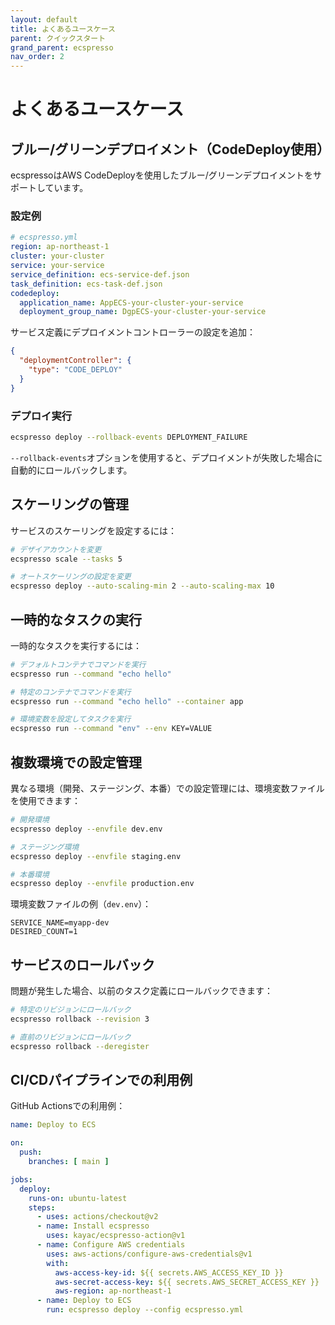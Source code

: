 ```yaml
---
layout: default
title: よくあるユースケース
parent: クイックスタート
grand_parent: ecspresso
nav_order: 2
---
```


# よくあるユースケース

## ブルー/グリーンデプロイメント（CodeDeploy使用）

ecspressoはAWS CodeDeployを使用したブルー/グリーンデプロイメントをサポートしています。

### 設定例

```yaml
# ecspresso.yml
region: ap-northeast-1
cluster: your-cluster
service: your-service
service_definition: ecs-service-def.json
task_definition: ecs-task-def.json
codedeploy:
  application_name: AppECS-your-cluster-your-service
  deployment_group_name: DgpECS-your-cluster-your-service
```

サービス定義にデプロイメントコントローラーの設定を追加：

```json
{
  "deploymentController": {
    "type": "CODE_DEPLOY"
  }
}
```

### デプロイ実行

```bash
ecspresso deploy --rollback-events DEPLOYMENT_FAILURE
```

`--rollback-events`オプションを使用すると、デプロイメントが失敗した場合に自動的にロールバックします。

## スケーリングの管理

サービスのスケーリングを設定するには：

```bash
# デザイアカウントを変更
ecspresso scale --tasks 5

# オートスケーリングの設定を変更
ecspresso deploy --auto-scaling-min 2 --auto-scaling-max 10
```

## 一時的なタスクの実行

一時的なタスクを実行するには：

```bash
# デフォルトコンテナでコマンドを実行
ecspresso run --command "echo hello"

# 特定のコンテナでコマンドを実行
ecspresso run --command "echo hello" --container app

# 環境変数を設定してタスクを実行
ecspresso run --command "env" --env KEY=VALUE
```

## 複数環境での設定管理

異なる環境（開発、ステージング、本番）での設定管理には、環境変数ファイルを使用できます：

```bash
# 開発環境
ecspresso deploy --envfile dev.env

# ステージング環境
ecspresso deploy --envfile staging.env

# 本番環境
ecspresso deploy --envfile production.env
```

環境変数ファイルの例（`dev.env`）：

```
SERVICE_NAME=myapp-dev
DESIRED_COUNT=1
```

## サービスのロールバック

問題が発生した場合、以前のタスク定義にロールバックできます：

```bash
# 特定のリビジョンにロールバック
ecspresso rollback --revision 3

# 直前のリビジョンにロールバック
ecspresso rollback --deregister
```

## CI/CDパイプラインでの利用例

GitHub Actionsでの利用例：

```yaml
name: Deploy to ECS

on:
  push:
    branches: [ main ]

jobs:
  deploy:
    runs-on: ubuntu-latest
    steps:
      - uses: actions/checkout@v2
      - name: Install ecspresso
        uses: kayac/ecspresso-action@v1
      - name: Configure AWS credentials
        uses: aws-actions/configure-aws-credentials@v1
        with:
          aws-access-key-id: ${{ secrets.AWS_ACCESS_KEY_ID }}
          aws-secret-access-key: ${{ secrets.AWS_SECRET_ACCESS_KEY }}
          aws-region: ap-northeast-1
      - name: Deploy to ECS
        run: ecspresso deploy --config ecspresso.yml
```

